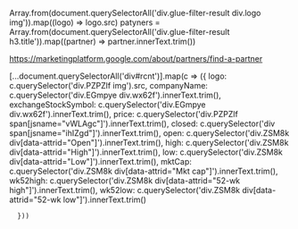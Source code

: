 Array.from(document.querySelectorAll('div.glue-filter-result div.logo img')).map((logo) => logo.src)
patyners = Array.from(document.querySelectorAll('div.glue-filter-result h3.title')).map((partner) => partner.innerText.trim())

https://marketingplatform.google.com/about/partners/find-a-partner




   [...document.querySelectorAll('div#rcnt')].map(c => ({
        logo: c.querySelector('div.PZPZlf img').src,
        companyName: c.querySelector('div.EGmpye div.wx62f').innerText.trim(),
        exchangeStockSymbol: c.querySelector('div.EGmpye div.wx62f').innerText.trim(),
          price: c.querySelector('div.PZPZlf span[jsname="vWLAgc"]').innerText.trim(),
        closed: c.querySelector('div span[jsname="ihIZgd"]').innerText.trim(),
        open: c.querySelector('div.ZSM8k div[data-attrid="Open"]').innerText.trim(),
        high: c.querySelector('div.ZSM8k div[data-attrid="High"]').innerText.trim(),
        low: c.querySelector('div.ZSM8k div[data-attrid="Low"]').innerText.trim(),
        mktCap: c.querySelector('div.ZSM8k div[data-attrid="Mkt cap"]').innerText.trim(),
        wk52high: c.querySelector('div.ZSM8k div[data-attrid="52-wk high"]').innerText.trim(),
         wk52low: c.querySelector('div.ZSM8k div[data-attrid="52-wk low"]').innerText.trim() 
        
        
      }))
